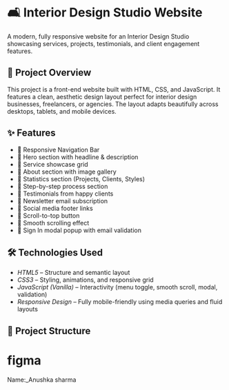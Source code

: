 # 🛋 Interior Design Studio Website

A modern, fully responsive website for an Interior Design Studio showcasing services, projects, testimonials, and client engagement features.

## 🚀 Project Overview

This project is a front-end website built with HTML, CSS, and JavaScript. It features a clean, aesthetic design layout perfect for interior design businesses, freelancers, or agencies. The layout adapts beautifully across desktops, tablets, and mobile devices.

## ✨ Features

- 🔹 Responsive Navigation Bar
- 🔹 Hero section with headline & description
- 🔹 Service showcase grid
- 🔹 About section with image gallery
- 🔹 Statistics section (Projects, Clients, Styles)
- 🔹 Step-by-step process section
- 🔹 Testimonials from happy clients
- 🔹 Newsletter email subscription
- 🔹 Social media footer links
- 🔹 Scroll-to-top button
- 🔹 Smooth scrolling effect
- 🔹 Sign In modal popup with email validation

## 🛠 Technologies Used

- *HTML5* – Structure and semantic layout
- *CSS3* – Styling, animations, and responsive grid
- *JavaScript (Vanilla)* – Interactivity (menu toggle, smooth scroll, modal, validation)
- *Responsive Design* – Fully mobile-friendly using media queries and fluid layouts

## 📂 Project Structure
# figma
Name:_Anushka sharma
